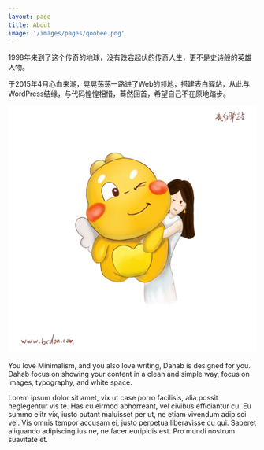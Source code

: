 ```yaml
---
layout: page
title: About
image: '/images/pages/qoobee.png'
---
```


1998年来到了这个传奇的地球，没有跌宕起伏的传奇人生，更不是史诗般的英雄人物。

于2015年4月心血来潮，晃晃荡荡一路进了Web的领地，搭建表白驿站，从此与WordPress结缘，与代码惶惶相惜，蓦然回首，希望自己不在原地踏步。

![about](/images/pages/qoobee.png)

You love Minimalism, and you also love writing, Dahab is designed for you. Dahab focus on showing your content in a clean and simple way, focus on images, typography, and white space.

Lorem ipsum dolor sit amet, vix ut case porro facilisis, alia possit neglegentur vis te. Has cu eirmod abhorreant, vel civibus efficiantur cu. Eu summo elitr vix, iusto putant maluisset per ut, ne etiam vivendum adipisci vel. Vis omnis tempor accusam ei, justo perpetua liberavisse cu qui. Saperet aliquando adipiscing ius ne, ne facer euripidis est. Pro mundi nostrum suavitate et.